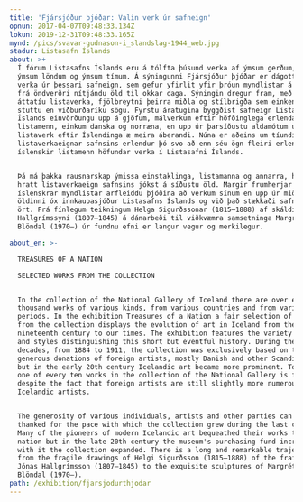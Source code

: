 ```yaml
---
title: 'Fjársjóður þjóðar: Valin verk úr safneign'
opnun: 2017-04-07T09:48:33.134Z
lokun: 2019-12-31T09:48:33.165Z
mynd: /pics/svavar-gudnason-i_slandslag-1944_web.jpg
stadur: Listasafn Íslands
about: >+
  Í fórum Listasafns Íslands eru á tólfta þúsund verka af ýmsum gerðum, frá
  ýmsum löndum og ýmsum tímum. Á sýningunni Fjársjóður þjóðar er dágott úrval
  verka úr þessari safneign, sem gefur yfirlit yfir þróun myndlistar á Íslandi
  frá öndverðri nítjándu öld til okkar daga. Sýningin dregur fram, með aðstoð um
  áttatíu listaverka, fjölbreytni þeirra miðla og stílbrigða sem einkenna þessa
  stuttu en viðburðaríku sögu. Fyrstu áratugina byggðist safneign Listasafns
  Íslands einvörðungu upp á gjöfum, málverkum eftir höfðinglega erlenda
  listamenn, einkum danska og norræna, en upp úr þarsíðustu aldamótum urðu
  listaverk eftir Íslendinga æ meira áberandi. Núna er aðeins um tíundi hluti
  listaverkaeignar safnsins erlendur þó svo að enn séu ögn fleiri erlendir en
  íslenskir listamenn höfundar verka í Listasafni Íslands.


  Þá má þakka rausnarskap ýmissa einstaklinga, listamanna og annarra, hversu
  hratt listaverkaeign safnsins jókst á síðustu öld. Margir frumherjar
  íslenskrar myndlistar arfleiddu þjóðina að verkum sínum en upp úr miðri
  öldinni óx innkaupasjóður Listasafns Íslands og við það stækkaði safneignin
  ört. Frá fínlegum teikningum Helga Sigurðssonar (1815–1888) af skáldinu Jónasi
  Hallgrímssyni (1807–1845) á dánarbeði til viðkvæmra samsetninga Margrétar H.
  Blöndal (1970–) úr fundnu efni er langur vegur og merkilegur. 

about_en: >-

  TREASURES OF A NATION

  SELECTED WORKS FROM THE COLLECTION


  In the collection of the National Gallery of Iceland there are over eleven
  thousand works of various kinds, from various countries and from various
  periods. In the exhibition Treasures of a Nation a fair selection of works
  from the collection displays the evolution of art in Iceland from the early
  nineteenth century to our times. The exhibition features the variety of media
  and styles distinguishing this short but eventful history. During the first
  decades, from 1884 to 1911, the collection was exclusively based on the
  generous donations of foreign artists, mostly Danish and other Scandinavians,
  but in the early 20th century Icelandic art became more prominent. Today only
  one of every ten works in the collection of the National Gallery is foreign
  despite the fact that foreign artists are still slightly more numerous than
  Icelandic artists. 


  The generosity of various individuals, artists and other parties can also be
  thanked for the pace with which the collection grew during the last century.
  Many of the pioneers of modern Icelandic art bequeathed their works to the
  nation but in the late 20th century the museum's purchasing fund increased and
  with it the collection expanded. There is a long and remarkable trajectory
  from the fragile drawings of Helgi Sigurðsson (1815–1888) of the frail poet
  Jónas Hallgrímsson (1807–1845) to the exquisite sculptures of Margrét H.
  Blöndal (1970–).
path: /exhibition/fjarsjodurthjodar
---
```


